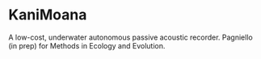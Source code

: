 # KaniMoana
A low-cost, underwater autonomous passive acoustic recorder. Pagniello (in prep) for Methods in Ecology and Evolution.
